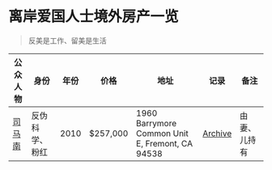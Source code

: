 # 离岸爱国人士境外房产一览

> 反美是工作、留美是生活

| 公众人物 | 身份 | 年份 | 价格 | 地址 | 记录 | 备注 |
| --- | --- | --- | --- | --- | --- | --- |
| [司马南](https://zh.wikipedia.org/wiki/%E5%8F%B8%E9%A9%AC%E5%8D%97) | 反伪科学、粉红 | 2010 | $257,000 | 1960 Barrymore Common Unit E, Fremont, CA 94538 | [Archive](https://web.archive.org/web/20220816205502/https://blockshopper.com/ca/alameda-county/fremont/property/507-791-105/1960-barrymore-common-unit-e) | 由妻、儿持有 |
